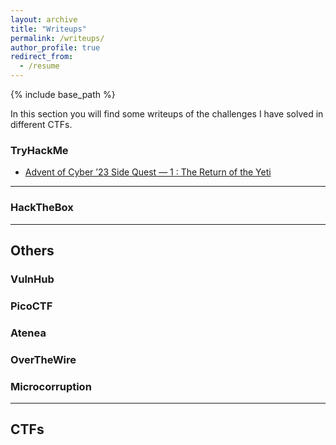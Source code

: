 ```yaml
---
layout: archive
title: "Writeups"
permalink: /writeups/
author_profile: true
redirect_from:
  - /resume
---
```


{% include base_path %}

In this section you will find some writeups of the challenges I have solved in different CTFs.

### TryHackMe

- [Advent of Cyber ’23 Side Quest — 1 : The Return of the Yeti](https://mario-ca.github.io/writeups/AOC_2023_SQ_1/)

---

### HackTheBox

---

## Others

### VulnHub

### PicoCTF

### Atenea

### OverTheWire

### Microcorruption

---

## CTFs

